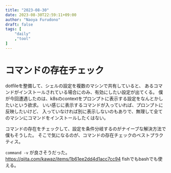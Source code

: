 ```yaml
---
title: "2023-08-30"
date: 2023-08-30T22:59:11+09:00
author: "Naoya Furudono"
draft: false
tags: [
    "daily"
    ,"tool"
]
---
```


# コマンドの存在チェック

dotfileを整備して、シェルの設定を複数のマシンで共有していると、
あるコマンドがインストールされている場合にのみ、有効にしたい設定が出てくる。
僕が今回遭遇したのは、k8sのcontextをプロンプトに表示する設定をなんとかしたいという欲求。
いい感じに表示するコマンドが入っていれば、プロンプトに反映したいけど、
入っていなければ別に表示しないのもありで、無理して全てのマシンにコマンドをインストールしたくはない。

コマンドの存在をチェックして、設定を条件分岐するのがナイーブな解決方法で僕もそうした。
そこで気になるのが、コマンドの存在チェックのベストプラクティス。

`command -v` が良さそうだった。<https://qiita.com/kawaz/items/1b61ee2dd4d1acc7cc94>
fishでもbashでも使える。

